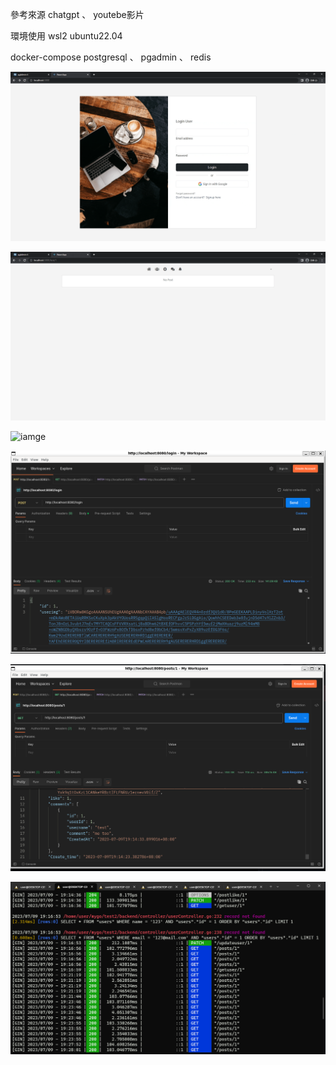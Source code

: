 參考來源  chatgpt 、 youtebe影片

環境使用 
wsl2 ubuntu22.04

docker-compose  postgresql 、 pgadmin 、 redis

![image](https://github.com/lovequ4/golang_react_socialmedia/blob/main/ScreenShot/Recording%202023-07-09%20at%2019.09.59.gif)

![iamge](https://github.com/lovequ4/golang_react_socialmedia/blob/main/ScreenShot/Recording%202023-07-09%20at%2019.15.49.gif)

![iamge](https://github.com/lovequ4/golang_react_socialmedia/blob/main/ScreenShot/Recording%202023-07-09%20at%2019.28.59.gif)

![image](https://github.com/lovequ4/golang_react_socialmedia/blob/main/ScreenShot/%E8%9E%A2%E5%B9%95%E6%93%B7%E5%8F%96%E7%95%AB%E9%9D%A2%201%20.png)

![image](https://github.com/lovequ4/golang_react_socialmedia/blob/main/ScreenShot/%E8%9E%A2%E5%B9%95%E6%93%B7%E5%8F%96%E7%95%AB%E9%9D%A2%202.png)

![image](https://github.com/lovequ4/golang_react_socialmedia/blob/main/ScreenShot/%E8%9E%A2%E5%B9%95%E6%93%B7%E5%8F%96%E7%95%AB%E9%9D%A2%203.png)

